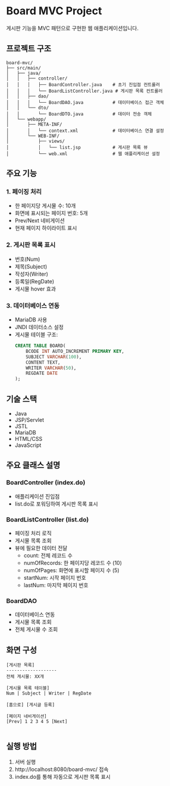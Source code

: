 # Board MVC Project

게시판 기능을 MVC 패턴으로 구현한 웹 애플리케이션입니다.

## 프로젝트 구조

```
board-mvc/
├── src/main/
│   ├── java/
│   │   ├── controller/
│   │   │   ├── BoardController.java    # 초기 진입점 컨트롤러
│   │   │   └── BoardListController.java # 게시판 목록 컨트롤러
│   │   ├── dao/
│   │   │   └── BoardDAO.java           # 데이터베이스 접근 객체
│   │   └── dto/
│   │       └── BoardDTO.java           # 데이터 전송 객체
│   └── webapp/
│       ├── META-INF/
│       │   └── context.xml             # 데이터베이스 연결 설정
│       └── WEB-INF/
│           ├── views/
│           │   └── list.jsp            # 게시판 목록 뷰
│           └── web.xml                 # 웹 애플리케이션 설정
```

## 주요 기능

### 1. 페이징 처리
- 한 페이지당 게시물 수: 10개
- 화면에 표시되는 페이지 번호: 5개
- Prev/Next 네비게이션
- 현재 페이지 하이라이트 표시

### 2. 게시판 목록 표시
- 번호(Num)
- 제목(Subject)
- 작성자(Writer)
- 등록일(RegDate)
- 게시물 hover 효과

### 3. 데이터베이스 연동
- MariaDB 사용
- JNDI 데이터소스 설정
- 게시물 테이블 구조:
  ```sql
  CREATE TABLE BOARD(
      BCODE INT AUTO_INCREMENT PRIMARY KEY,
      SUBJECT VARCHAR(100),
      CONTENT TEXT,
      WRITER VARCHAR(50),
      REGDATE DATE
  );
  ```

## 기술 스택
- Java
- JSP/Servlet
- JSTL
- MariaDB
- HTML/CSS
- JavaScript

## 주요 클래스 설명

### BoardController (index.do)
- 애플리케이션 진입점
- list.do로 포워딩하여 게시판 목록 표시

### BoardListController (list.do)
- 페이징 처리 로직
- 게시물 목록 조회
- 뷰에 필요한 데이터 전달
  - count: 전체 레코드 수
  - numOfRecords: 한 페이지당 레코드 수 (10)
  - numOfPages: 화면에 표시할 페이지 수 (5)
  - startNum: 시작 페이지 번호
  - lastNum: 마지막 페이지 번호

### BoardDAO
- 데이터베이스 연동
- 게시물 목록 조회
- 전체 게시물 수 조회

## 화면 구성
```
[게시판 목록]
-------------------
전체 게시물: XX개

[게시물 목록 테이블]
Num | Subject | Writer | RegDate

[홈으로] [게시글 등록]

[페이지 네비게이션]
[Prev] 1 2 3 4 5 [Next]


```

## 실행 방법
1. 서버 실행
2. http://localhost:8080/board-mvc/ 접속
3. index.do를 통해 자동으로 게시판 목록 표시